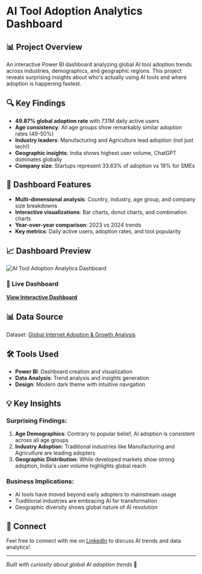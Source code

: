 # AI Tool Adoption Analytics Dashboard

## 📊 Project Overview

An interactive Power BI dashboard analyzing global AI tool adoption trends across industries, demographics, and geographic regions. This project reveals surprising insights about who's actually using AI tools and where adoption is happening fastest.

## 🔍 Key Findings

- **49.87% global adoption rate** with 731M daily active users
- **Age consistency**: All age groups show remarkably similar adoption rates (49-50%)
- **Industry leaders**: Manufacturing and Agriculture lead adoption (not just tech!)
- **Geographic insights**: India shows highest user volume, ChatGPT dominates globally
- **Company size**: Startups represent 33.63% of adoption vs 19% for SMEs

## 🎯 Dashboard Features

- **Multi-dimensional analysis**: Country, industry, age group, and company size breakdowns
- **Interactive visualizations**: Bar charts, donut charts, and combination charts
- **Year-over-year comparison**: 2023 vs 2024 trends
- **Key metrics**: Daily active users, adoption rates, and tool popularity

## 📈 Dashboard Preview

![AI Tool Adoption Analytics Dashboard](images/dashboard-screenshot.png)

### 🔗 Live Dashboard
**[View Interactive Dashboard](https://app.powerbi.com/view?r=eyJrIjoiMWFkMGUyNmUtNzg2ZC00Y2NhLWJjZWQtMWNlNWU3ZTcxZDc4IiwidCI6ImJmZmI5NzQ4LTRhNTEtNDRjOC05MjBmLTkzOGFjNDc5NzFlNSJ9)**

## 📊 Data Source

Dataset: [Global Internet Adoption & Growth Analysis](https://www.kaggle.com/datasets/sudipde25/global-internet-adoption-trends)

## 🛠️ Tools Used

- **Power BI**: Dashboard creation and visualization
- **Data Analysis**: Trend analysis and insights generation
- **Design**: Modern dark theme with intuitive navigation

## 💡 Key Insights

### Surprising Findings:
1. **Age Demographics**: Contrary to popular belief, AI adoption is consistent across all age groups
2. **Industry Adoption**: Traditional industries like Manufacturing and Agriculture are leading adopters
3. **Geographic Distribution**: While developed markets show strong adoption, India's user volume highlights global reach

### Business Implications:
- AI tools have moved beyond early adopters to mainstream usage
- Traditional industries are embracing AI for transformation
- Geographic diversity shows global nature of AI revolution

## 📱 Connect

Feel free to connect with me on [LinkedIn](your-linkedin-profile) to discuss AI trends and data analytics!

---

*Built with curiosity about global AI adoption trends* 🚀
